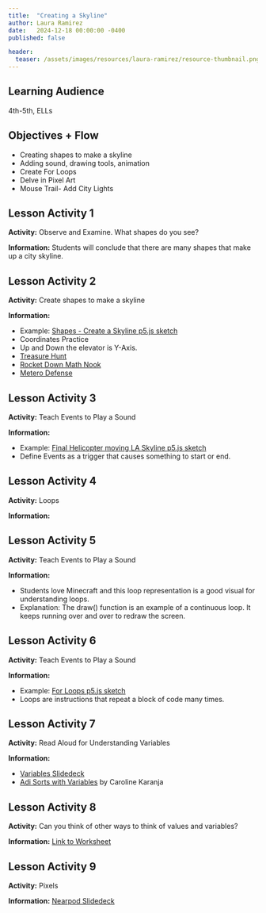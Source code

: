 ```yaml
---
title:  "Creating a Skyline"
author: Laura Ramirez
date:   2024-12-18 00:00:00 -0400
published: false

header:
  teaser: /assets/images/resources/laura-ramirez/resource-thumbnail.png
---
```


## Learning Audience

4th-5th, ELLs

## Objectives + Flow

- Creating shapes to make a skyline  
- Adding sound, drawing tools, animation  
- Create For Loops  
- Delve in Pixel Art  
- Mouse Trail- Add City Lights

## Lesson Activity 1

**Activity:**
Observe and Examine. What shapes do you see?

**Information:**
Students will conclude that there are many shapes that make up a city skyline.

## Lesson Activity 2

**Activity:**
Create shapes to make a skyline

**Information:**
- Example: [Shapes - Create a Skyline p5.js sketch](https://editor.p5js.org/ramirezl2/sketches/HaZK_DIdy)
- Coordinates Practice
- Up and Down the elevator is Y-Axis.
- [Treasure Hunt](https://nrich.maths.org/6288)
- [Rocket Down Math Nook](https://www.mathnook.com/math2/meteor-defense-coordinate-2.html)
- [Metero Defense](https://www.mathnook.com/math2/meteor-defense-coordinate-2.html)

## Lesson Activity 3

**Activity:**
Teach Events to Play a Sound 

**Information:**
- Example: [Final Helicopter moving LA Skyline p5.js sketch](https://editor.p5js.org/ramirezl2/sketches/QbG0ZtuW1)
- Define Events as a trigger that causes something to start or end.

## Lesson Activity 4

**Activity:**
Loops

**Information:**

## Lesson Activity 5

**Activity:**
Teach Events to Play a Sound 

**Information:**
- Students love Minecraft and this loop representation is a good visual for understanding loops. 
- Explanation: The draw() function is an example of a continuous loop. It keeps running over and over to redraw the screen.

## Lesson Activity 6

**Activity:**
Teach Events to Play a Sound 

**Information:**
- Example: [For Loops p5.js sketch](https://editor.p5js.org/ramirezl2/sketches/uVvzZNpyR)
- Loops are instructions that repeat a block of code many times.

## Lesson Activity 7

**Activity:**
Read Aloud for Understanding Variables

**Information:**
- [Variables Slidedeck](https://docs.google.com/presentation/d/1AHKoptqIR3rGPON-vWIesp7QlRDY3DLND-8CghtHWMs/edit#slide=id.g1067320065d_0_0)
- [Adi Sorts with Variables](https://www.youtube.com/watch?v=nrJzeahKk9w) by Caroline Karanja

## Lesson Activity 8

**Activity:**
Can you think of other ways to think of values and variables?

**Information:**
[Link to Worksheet](https://docs.google.com/document/d/1YPt3B9Wed_Qa80U0mOJZdzGCvKPQK59kbJjLmUb6UpE/edit?tab=t.0)

## Lesson Activity 9

**Activity:**
Pixels

**Information:**
[Nearpod Slidedeck](https://np1.nearpod.com/sharePresentation.php?code=dc47f3c31db850954a81552a14b59531-1&oc=user-created&utm_source=link)